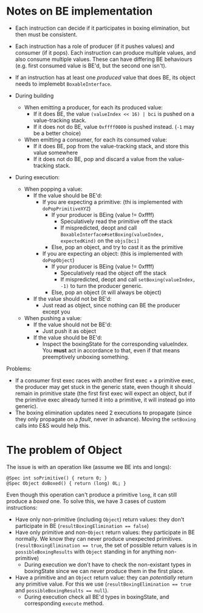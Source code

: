 # Notes on BE implementation

* Each instruction can decide if it participates in boxing elimination, but then must be consistent.
* Each instruction has a role of producer (if it pushes values) and consumer (if it pops). Each instruction can produce multiple values, and also consume multiple values. These can have differing BE behaviours (e.g. first consumed value is BE'd, but the second one isn't).

* If an instruction has at least one *produced* value that does BE, its object needs to implemebt `BoxableInterface`.

* During building
  * When emitting a producer, for each its produced value:
    * If it does BE, the value `(valueIndex << 16) | bci` is pushed on a value-tracking stack.
    * If it does not do BE, value `0xffff0000` is pushed instead. (`-1` may be a better choice)
  * When emitting a consumer, for each its consumed value:
    * If it does BE, pop from the value-tracking stack, and store this value somewhere
    * If it does not do BE, pop and discard a value from the value-tracking stack.

* During execution:
  * When popping a value:
    * If the value should be BE'd:
      * If you are expecting a primitive: (thi is implemented with `doPopPrimitiveXYZ`)
        * If your producer is BEing (value != 0xffff)
            * Speculatively read the primitive off the stack
            * If mispredicted, deopt and call `BoxableInterface#setBoxing(valueIndex, expectedKind)` on the `objs[bci]`
        * Else, pop an object, and try to cast it as the primitive
      * If you are expecting an object: (this is implemented with `doPopObject`)
        * If your producer is BEing (value != 0xffff)
            * Speculatively read the object off the stack
            * If mispredicted, deopt and call `setBoxing(valueIndex, -1)` to turn the producer generic.
        * Else, pop an object (it will always be object)
    * If the value should not be BE'd:
      * Just read as object, since nothing can BE the producer except you
  * When pushing a value:
    * If the value should not be BE'd:
      * Just push it as object
    * If the value should be BE'd:
      * Inspect the boxingState for the corresponding valueIndex. You **must** act in accordance to that, even if that means preemptively unboxing something.



Problems:
  * If a consumer first exec races with another first exec + a primitive exec, the producer may get stuck in the generic state, even though it should remain in primitive state (the first first exec will expect an object, but if the primitive exec already turned it into a primitive, it will instead go into generic).
  * The boxing elimination updates need 2 executions to propagate (since they only propagate on a *fault*, never in advance). Moving the `setBoxing` calls into E&S would help this.
  

# The problem of Object

The issue is with an operation like (assume we BE ints and longs):

```
@Spec int soPrimitive() { return 0; }
@Spec Object doBoxed() { return (long) 0L; }
```

Even though this operation can't produce a primitive `long`, it can still produce a *boxed* one. To solve this, we have 3 cases of custom instructions:

* Have only non-primitive (including `Object`) return values: they don't participate in BE (`resultBoxingElimination == false`)
* Have only primitive and non-`Object` return values: they participate in BE normally. We know they can never produce unexpected primitives. (`resultBoxingElimination == true`, the set of possible return values is in `possibleBoxingResults` with `Object` standing in for anything non-primitive)
  * During execution we don't have to check the non-existant types in boxingState since we can never produce them in the first place.
* Have a primitive and an `Object` return value: they can *potentially* return any primitive value. For this we use (`resultBoxingElimination == true` and `possibleBoxingResults == null`).
  * During execution check all BE'd types in boxingState, and corresponding `execute` method.